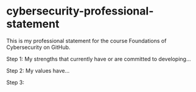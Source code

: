 # cybersecurity-professional-statement

This is my professional statement for the course Foundations of Cybersecurity on GitHub.

Step 1: My strengths that currently have or are committed to developing...

Step 2: My values have...

Step 3:
